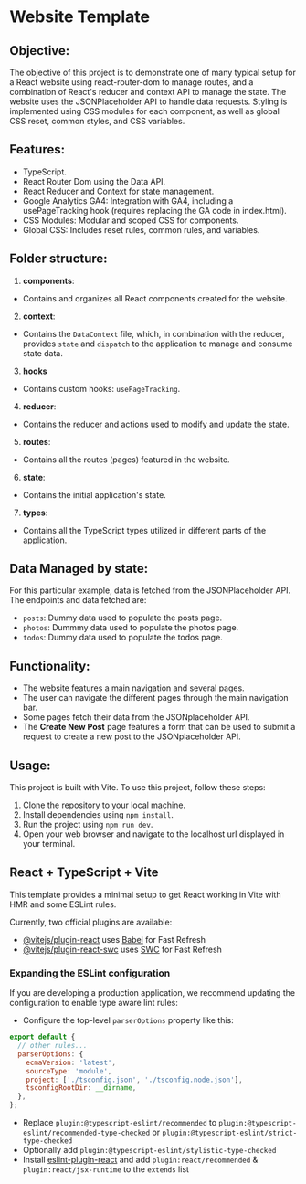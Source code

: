# Website Template

## Objective:

The objective of this project is to demonstrate one of many typical setup for a React website using react-router-dom to manage routes, and a combination of React's reducer and context API to manage the state. The website uses the JSONPlaceholder API to handle data requests. Styling is implemented using CSS modules for each component, as well as global CSS reset, common styles, and CSS variables.

## Features:

- TypeScript.
- React Router Dom using the Data API.
- React Reducer and Context for state management.
- Google Analytics GA4: Integration with GA4, including a usePageTracking hook (requires replacing the GA code in index.html).
- CSS Modules: Modular and scoped CSS for components.
- Global CSS: Includes reset rules, common rules, and variables.

## Folder structure:

1. **components**:

- Contains and organizes all React components created for the website.

2. **context**:

- Contains the `DataContext` file, which, in combination with the reducer, provides `state` and `dispatch` to the application to manage and consume state data.

3. **hooks**

- Contains custom hooks: `usePageTracking`.

4. **reducer**:

- Contains the reducer and actions used to modify and update the state.

5. **routes**:

- Contains all the routes (pages) featured in the website.

6. **state**:

- Contains the initial application's state.

7. **types**:

- Contains all the TypeScript types utilized in different parts of the application.

## Data Managed by state:

For this particular example, data is fetched from the JSONPlaceholder API.
The endpoints and data fetched are:

- `posts`: Dummy data used to populate the posts page.
- `photos`: Dummmy data used to populate the photos page.
- `todos`: Dummy data used to populate the todos page.

## Functionality:

- The website features a main navigation and several pages.
- The user can navigate the different pages through the main navigation bar.
- Some pages fetch their data from the JSONplaceholder API.
- The **Create New Post** page features a form that can be used to submit a request to create a new post to the JSONplaceholder API.

## Usage:

This project is built with Vite.
To use this project, follow these steps:

1. Clone the repository to your local machine.
2. Install dependencies using `npm install`.
3. Run the project using `npm run dev`.
4. Open your web browser and navigate to the localhost url displayed in your terminal.

## React + TypeScript + Vite

This template provides a minimal setup to get React working in Vite with HMR and some ESLint rules.

Currently, two official plugins are available:

- [@vitejs/plugin-react](https://github.com/vitejs/vite-plugin-react/blob/main/packages/plugin-react/README.md) uses [Babel](https://babeljs.io/) for Fast Refresh
- [@vitejs/plugin-react-swc](https://github.com/vitejs/vite-plugin-react-swc) uses [SWC](https://swc.rs/) for Fast Refresh

### Expanding the ESLint configuration

If you are developing a production application, we recommend updating the configuration to enable type aware lint rules:

- Configure the top-level `parserOptions` property like this:

```js
export default {
  // other rules...
  parserOptions: {
    ecmaVersion: 'latest',
    sourceType: 'module',
    project: ['./tsconfig.json', './tsconfig.node.json'],
    tsconfigRootDir: __dirname,
  },
};
```

- Replace `plugin:@typescript-eslint/recommended` to `plugin:@typescript-eslint/recommended-type-checked` or `plugin:@typescript-eslint/strict-type-checked`
- Optionally add `plugin:@typescript-eslint/stylistic-type-checked`
- Install [eslint-plugin-react](https://github.com/jsx-eslint/eslint-plugin-react) and add `plugin:react/recommended` & `plugin:react/jsx-runtime` to the `extends` list

